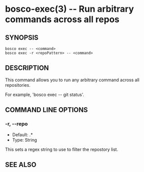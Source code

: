 bosco-exec(3) -- Run arbitrary commands across all repos
==============================================

## SYNOPSIS

    bosco exec -- <command>
    bosco exec -r <repoPattern> -- <command>

## DESCRIPTION

This command allows you to run any arbitrary command across all repositories.

For example, 'bosco exec -- git status'.

## COMMAND LINE OPTIONS

### -r, --repo

* Default: .*
* Type: String

This sets a regex string to use to filter the repostory list.

## SEE ALSO
